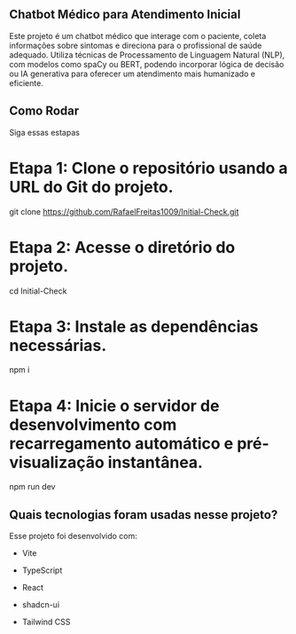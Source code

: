 

## Chatbot Médico para Atendimento Inicial

Este projeto é um chatbot médico que interage com o paciente, coleta informações sobre sintomas e direciona para o profissional de saúde adequado. Utiliza técnicas de Processamento de Linguagem Natural (NLP), com modelos como spaCy ou BERT, podendo incorporar lógica de decisão ou IA generativa para oferecer um atendimento mais humanizado e eficiente.

## Como Rodar
 
Siga essas estapas

# Etapa 1: Clone o repositório usando a URL do Git do projeto.
git clone https://github.com/RafaelFreitas1009/Initial-Check.git

# Etapa 2: Acesse o diretório do projeto.
cd Initial-Check

# Etapa 3: Instale as dependências necessárias.
npm i

# Etapa 4: Inicie o servidor de desenvolvimento com recarregamento automático e pré-visualização instantânea.
npm run dev


## Quais tecnologias foram usadas nesse projeto?
Esse projeto foi desenvolvido com:

- Vite

- TypeScript

- React

- shadcn-ui

- Tailwind CSS
